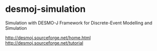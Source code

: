# desmoj-simulation
Simulation with DESMO-J Framework for Discrete-Event Modelling and Simulation

http://desmoj.sourceforge.net/home.html
http://desmoj.sourceforge.net/tutorial